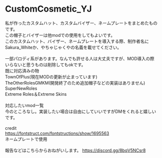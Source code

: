 # CustomCosmetic_YJ<br>
私が作ったカスタムハット、カスタムバイザー、ネームプレートをまとめたものです。<br>
この帽子とバイザーは他modでの使用をしてもよいです。<br>
このカスタムハット、バイザー、ネームプレートを導入する際、制作者名にSakura_Whiteか、やちゃじゃくやの名義を載せてください。<br>
<br>
一部パロディ系があります。なんでも許せる人は大丈夫ですが、MOD導入の際いらないと思うものは削除してもokです。
<br>
既に対応済みの物<br>
TownOfPlus(現在MODの更新が止まっています)<br>
TheOtherRolesGMKM(開発終了のため追加帽子などの実装はありません)<br>
SuperNewRoles<br>
Extreme Roles＆Extreme Skins<br>
<br>
対応したいmod一覧<br>
今のところなし。実装したい場合は自由にしていいですがDMをくれると嬉しいです。<br>
<br>
credit<br>
https://fontstruct.com/fontstructions/show/1695563<br>
ネームプレートで使用<br>
<br>
報告などはこちらからおねがいします。
https://discord.gg/8bqV5NCsr8
